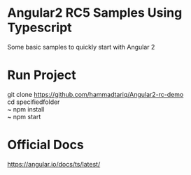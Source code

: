 # Angular2 RC5 Samples Using Typescript
Some basic samples to quickly start with Angular 2

# Run Project 
git clone https://github.com/hammadtariq/Angular2-rc-demo  
cd specifiedfolder  
~ npm install  
~ npm start  

# Official Docs
https://angular.io/docs/ts/latest/
